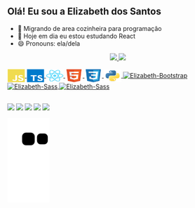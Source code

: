 ## Olá! Eu sou a Elizabeth dos Santos

- 🔭 Migrando de area cozinheira para programação 
- 🌱 Hoje em dia eu estou estudando React
- 😄 Pronouns: ela/dela

<div align="center">
  <a href="https://github.com/elizabethesantos">
  <img height="180em" src="https://github-readme-stats.vercel.app/api?username=elizabethesantos&show_icons=true&theme=dracula&include_all_commits=true&count_private=true"/>
  <img height="180em" src="https://github-readme-stats.vercel.app/api/top-langs/?username=elizabethesantos&layout=compact&langs_count=7&theme=dracula"/>
</div>
<div style="display: inline_block"><br>
  <img align="center" alt="Elizabeth-Js" height="30" width="40" src="https://raw.githubusercontent.com/devicons/devicon/master/icons/javascript/javascript-plain.svg">
  <img align="center" alt="Elizabeth-Ts" height="30" width="40" src="https://raw.githubusercontent.com/devicons/devicon/master/icons/typescript/typescript-plain.svg">
  <img align="center" alt="Elizabeth-React" height="30" width="40" src="https://raw.githubusercontent.com/devicons/devicon/master/icons/react/react-original.svg">
  <img align="center" alt="Elizabeth-HTML" height="30" width="40" src="https://raw.githubusercontent.com/devicons/devicon/master/icons/html5/html5-original.svg">
  <img align="center" alt="Elizabeth-CSS" height="30" width="40" src="https://raw.githubusercontent.com/devicons/devicon/master/icons/css3/css3-original.svg">
  <img align="center" alt="Elizabeth-Python" height="30" width="40" src="https://raw.githubusercontent.com/devicons/devicon/master/icons/python/python-original.svg">
  <img align="center" alt="Elizabeth-Bootstrap" height="30" width="40"src="https://cdn.jsdelivr.net/gh/devicons/devicon/icons/bootstrap/bootstrap-plain-wordmark.svg">
  <img align="center" alt="Elizabeth-Sass" height="30" width="40" src="https://cdn.jsdelivr.net/gh/devicons/devicon/icons/sass/sass-original.svg">
  <img align="center" alt="Elizabeth-Sass" height="30" width="40" src="https://cdn.jsdelivr.net/gh/devicons/devicon/icons/wordpress/wordpress-plain-wordmark.svg">       </div>

  ##
  
<div> 
  <a href="https://www.instagram.com/elizabethsantos2487/" target="_blank"><img src="https://img.shields.io/badge/-Instagram-%23E4405F?style=for-the-badge&logo=instagram&logoColor=white" target="_blank"></a>
 	<a href="https://www.twitch.tv/elizabethsantos24" target="_blank"><img src="https://img.shields.io/badge/Twitch-9146FF?style=for-the-badge&logo=twitch&logoColor=white" target="_blank"></a>
 <a href="https://discord.com/channels/@elizabethsantos#7619" target="_blank"><img src="https://img.shields.io/badge/Discord-7289DA?style=for-the-badge&logo=discord&logoColor=white" target="_blank"></a> 
  <a href = "mailto:elizabethsantos2402@gmail.com"><img src="https://img.shields.io/badge/-Gmail-%23333?style=for-the-badge&logo=gmail&logoColor=white" target="_blank"></a>
  <a href="https://www.linkedin.com/in/elizabeth-santos-322196197/" target="_blank"><img src="https://img.shields.io/badge/-LinkedIn-%230077B5?style=for-the-badge&logo=linkedin&logoColor=white" target="_blank"></a> 
 
  ![Snake animation](https://github.com/elizabethesantos/elizabethesantos/blob/output/github-contribution-grid-snake.svg)
 
</div>



